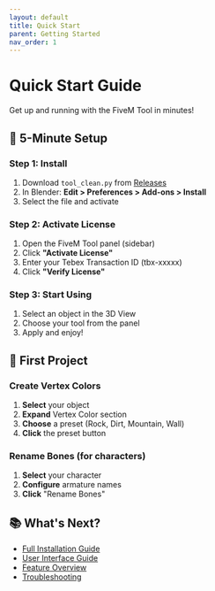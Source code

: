```yaml
---
layout: default
title: Quick Start
parent: Getting Started
nav_order: 1
---
```


# Quick Start Guide

Get up and running with the FiveM Tool in minutes!

## 🚀 5-Minute Setup

### Step 1: Install
1. Download `tool_clean.py` from [Releases](https://github.com/dogmastudio/toolblender/releases)
2. In Blender: **Edit > Preferences > Add-ons > Install**
3. Select the file and activate

### Step 2: Activate License
1. Open the FiveM Tool panel (sidebar)
2. Click **"Activate License"**
3. Enter your Tebex Transaction ID (tbx-xxxxx)
4. Click **"Verify License"**

### Step 3: Start Using
1. Select an object in the 3D View
2. Choose your tool from the panel
3. Apply and enjoy!

## 🎯 First Project

### Create Vertex Colors
1. **Select** your object
2. **Expand** Vertex Color section
3. **Choose** a preset (Rock, Dirt, Mountain, Wall)
4. **Click** the preset button

### Rename Bones (for characters)
1. **Select** your character
2. **Configure** armature names
3. **Click** "Rename Bones"

## 📚 What's Next?

- [Full Installation Guide](installation)
- [User Interface Guide](../user-guide/interface)
- [Feature Overview](../features/overview)
- [Troubleshooting](../troubleshooting/common-issues) 